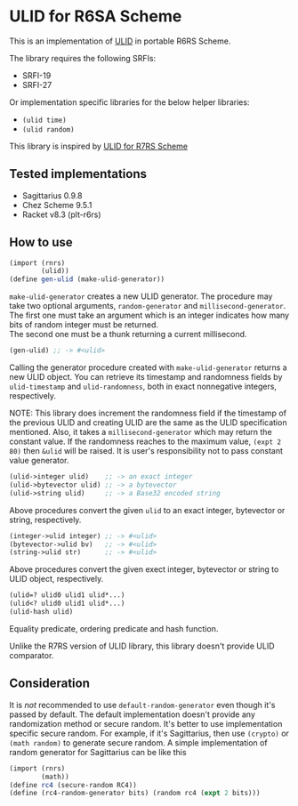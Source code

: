 ULID for R6SA Scheme
====================

This is an implementation of [ULID](https://github.com/ulid/spec) in
portable R6RS Scheme.

The library requires the following SRFIs:

- SRFI-19
- SRFI-27

Or implementation specific libraries for the below helper libraries:

- `(ulid time)`
- `(ulid random)`

This library is inspired by [ULID for R7RS Scheme](https://github.com/shirok/scheme-ulid)

Tested implementations
----------------------

- Sagittarius 0.9.8
- Chez Scheme 9.5.1
- Racket v8.3 (plt-r6rs)

How to use
----------

```scheme
(import (rnrs)
        (ulid))
(define gen-ulid (make-ulid-generator))
```

`make-ulid-generator` creates a new ULID generator. The procedure may take two
optional arguments, `random-generator` and `millisecond-generator`.  
The first one must take an argument which is an integer indicates how many bits
of random integer must be returned.  
The second one must be a thunk returning a current millisecond.

```scheme
(gen-ulid) ;; -> #<ulid>
```

Calling the generator procedure created with `make-ulid-generator` returns
a new ULID object. You can retrieve its timestamp and randomness fields by
`ulid-timestamp` and `ulid-randomness`, both in exact nonnegative integers,
respectively.

NOTE: This library does increment the randomness field if the timestamp
of the previous ULID and creating ULID are the same as the ULID specification
mentioned. Also, it takes a `millisecond-generator` which may return the
constant value. If the randomness reaches to the maximum value, `(expt 2 80)`
then `&ulid` will be raised. It is user's responsibility not to pass constant
value generator.

```scheme
(ulid->integer ulid)    ;; -> an exact integer
(ulid->bytevector ulid) ;; -> a bytevector
(ulid->string ulid)     ;; -> a Base32 encoded string
```
Above procedures convert the given `ulid` to an exact integer, bytevector
or string, respectively.

```scheme
(integer->ulid integer) ;; -> #<ulid>
(bytevector->ulid bv)   ;; -> #<ulid>
(string->ulid str)      ;; -> #<ulid>
```
Above procedures convert the given exect integer, bytevector or string to
ULID object, respectively.

```scheme
(ulid=? ulid0 ulid1 ulid*...)
(ulid<? ulid0 ulid1 ulid*...)
(ulid-hash ulid)
```
Equality predicate, ordering predicate and hash function.

Unlike the R7RS version of ULID library, this library doesn't provide
ULID comparator.

Consideration
-------------

It is *not* recommended to use `default-random-generator` even though
it's passed by default. The default implementation doesn't provide any
randomization method or secure random. It's better to use implementation
specific secure random. For example, if it's Sagittarius, then use
`(crypto)` or `(math random)` to generate secure random. A simple 
implementation of random generator for Sagittarius can be like this

```scheme
(import (rnrs)
        (math))
(define rc4 (secure-random RC4))
(define (rc4-random-generator bits) (random rc4 (expt 2 bits)))
```
